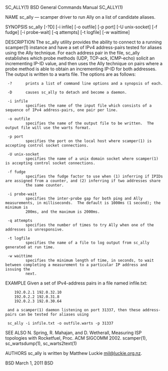 SC_ALLY(1)                                                  BSD General Commands Manual                                                 SC_ALLY(1)

NAME
     sc_ally — scamper driver to run Ally on a list of candidate aliases.

SYNOPSIS
     sc_ally [-?D] [-i infile] [-o outfile] [-p port] [-U unix-socket] [-f fudge] [-i probe-wait] [-q attempts] [-t logfile] [-w waittime]

DESCRIPTION
     The sc_ally utility provides the ability to connect to a running scamper(1) instance and have a set of IPv4 address-pairs tested for aliases
     using the Ally technique.  For each address pair in the file, sc_ally establishes which probe methods (UDP, TCP-ack, ICMP-echo) solicit an
     incrementing IP-ID value, and then uses the Ally technique on pairs where a probe method is able to obtain an incrementing IP-ID for both
     addresses.  The output is written to a warts file.  The options are as follows:

     -?      prints a list of command line options and a synopsis of each.

     -D      causes sc_ally to detach and become a daemon.

     -i infile
             specifies the name of the input file which consists of a sequence of IPv4 address-pairs, one pair per line.

     -o outfile
             specifies the name of the output file to be written.  The output file will use the warts format.

     -p port
             specifies the port on the local host where scamper(1) is accepting control socket connections.

     -U unix-socket
             specifies the name of a unix domain socket where scamper(1) is accepting control socket connections.

     -f fudge
             specifies the fudge factor to use when (1) inferring if IPIDs are assigned from a counter, and (2) inferring if two addresses share
             the same counter.

     -i probe-wait
             specifies the inter-probe gap for both ping and Ally measurements, in milliseconds.  The default is 1000ms (1 second); the minimum is
             200ms, and the maximum is 2000ms.

     -q attempts
             specifies the number of times to try Ally when one of the addresses is unresponsive.

     -t logfile
             specifies the name of a file to log output from sc_ally generated at run time.

     -w waittime
             specifies the minimum length of time, in seconds, to wait between completing a measurement to a particular IP address and issuing the
             next.

EXAMPLE
     Given a set of IPv4-address pairs in a file named infile.txt:

        192.0.2.1 192.0.32.10
        192.0.2.2 192.0.31.8
        192.0.2.3 192.0.30.64

     and a scamper(1) daemon listening on port 31337, then these address-pairs can be tested for aliases using

     sc_ally -i infile.txt -o outfile.warts -p 31337

SEE ALSO
     N. Spring, R. Mahajan, and D. Wetherall, Measuring ISP topologies with Rocketfuel, Proc. ACM SIGCOMM 2002.  scamper(1), sc_wartsdump(1),
     sc_warts2text(1)

AUTHORS
     sc_ally is written by Matthew Luckie <mjl@luckie.org.nz>.

BSD                                                                March 1, 2011                                                               BSD
